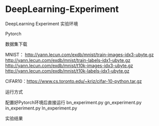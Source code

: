 # DeepLearning-Experiment
DeepLearning Experiment
实验环境

Pytorch

数据集下载

MNIST：
http://yann.lecun.com/exdb/mnist/train-images-idx3-ubyte.gz
http://yann.lecun.com/exdb/mnist/train-labels-idx1-ubyte.gz
http://yann.lecun.com/exdb/mnist/t10k-images-idx3-ubyte.gz
http://yann.lecun.com/exdb/mnist/t10k-labels-idx1-ubyte.gz

CIFAR10：https://www.cs.toronto.edu/~kriz/cifar-10-python.tar.gz

运行方式

配置好Pytorch环境后直接运行
bn_experiment.py
gn_experiment.py
in_experiment.py
ln_experiment.py

实验结果

